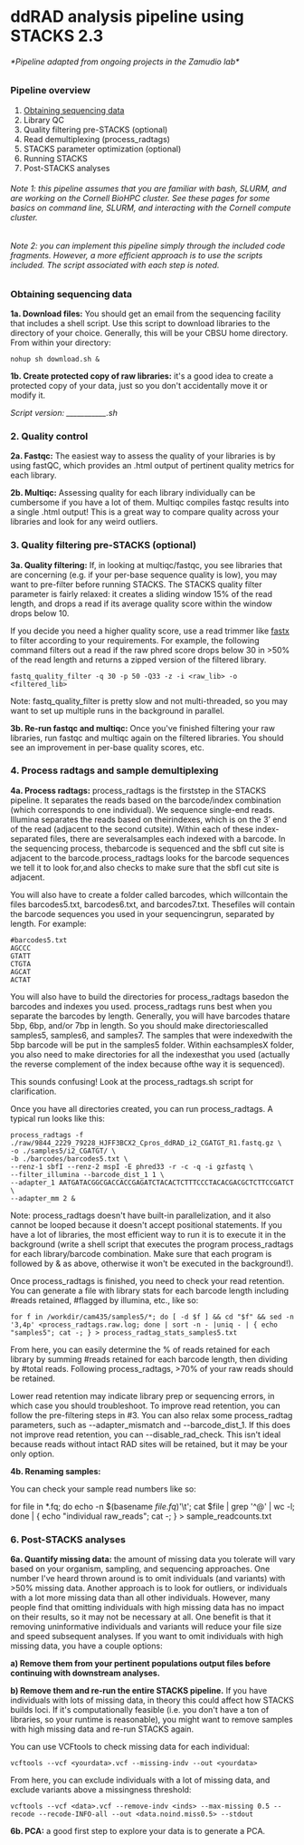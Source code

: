 # ddRAD analysis pipeline using STACKS 2.3

###### \*Pipeline adapted from ongoing projects in the Zamudio lab\*

### Pipeline overview
1. [Obtaining sequencing data](#obtaining-sequencing-data)
1. Library QC
1. Quality filtering pre-STACKS (optional)
1. Read demultiplexing (process_radtags)
1. STACKS parameter optimization (optional)
1. Running STACKS
1. Post-STACKS analyses

###### Note 1: this pipeline assumes that you are familiar with bash, SLURM, and are working on the Cornell BioHPC cluster. See these pages for some basics on command line, SLURM, and interacting with the Cornell compute cluster.

###### Note 2: you can implement this pipeline simply through the included code fragments. However, a more efficient approach is to use the scripts included. The script associated with each step is noted.

### Obtaining sequencing data
__1a. Download files:__ You should get an email from the sequencing facility that includes a shell script. Use this script to download libraries to the directory of your choice. Generally, this will be your CBSU home directory. From within your directory:

    nohup sh download.sh &

__1b. Create protected copy of raw libraries:__ it's a good idea to create a protected copy of your data, just so you don't accidentally move it or modify it.

*Script version: ___________.sh*

### 2. Quality control
__2a. Fastqc:__ The easiest way to assess the quality of your libraries is by using fastQC, which provides an .html output of pertinent quality metrics for each library.

__2b. Multiqc:__ Assessing quality for each library individually can be cumbersome if you have a lot of them. Multiqc compiles fastqc results into a single .html output! This is a great way to compare quality across your libraries and look for any weird outliers.

### 3. Quality filtering pre-STACKS (optional)
__3a. Quality filtering:__ If, in looking at multiqc/fastqc, you see libraries that are concerning (e.g. if your per-base sequence quality is low), you may want to pre-filter before running STACKS. The STACKS quality filter parameter is fairly relaxed: it creates a sliding window 15% of the read length, and drops a read if its average quality score within the window drops below 10.

If you decide you need a higher quality score, use a read trimmer like [fastx](http://hannonlab.cshl.edu/fastx_toolkit/commandline.html) to filter according to your requirements. For example, the following command filters out a read if the raw phred score drops below 30 in >50% of the read length and returns a zipped version of the filtered library.

    fastq_quality_filter -q 30 -p 50 -Q33 -z -i <raw_lib> -o <filtered_lib>

Note: fastq_quality_filter is pretty slow and not multi-threaded, so you may want to set up multiple runs in the background in parallel.

__3b. Re-run fastqc and multiqc:__ Once you've finished filtering your raw libraries, run fastqc and multiqc again on the filtered libraries. You should see an improvement in per-base quality scores, etc.

### 4. Process radtags and sample demultiplexing
__4a. Process radtags:__ process_radtags ​is​ ​the​ ​first​ ​step​ ​in​ ​the​ STACKS ​pipeline​. It ​separate​s ​the​ ​reads​ ​based​ ​on​ ​the barcode/index​ ​combination​ ​(which corresponds ​to​ ​one​ ​individual).​ We sequence ​single-end​ ​reads. Illumina​ ​separates​ ​the​ ​reads​ ​based​ ​on​ ​their​ ​indexes,​ ​which​ ​is​ ​on​ ​the​ ​3’​ ​end​ ​of​ ​the​ ​read​ ​(adjacent to​ ​the​ ​second​ ​cut​ ​site).​ ​Within​ ​each​ ​of​ ​these​ ​index-separated​ ​files,​ ​there​ ​are​ ​several​ ​samples each​ ​indexed​ ​with​ ​a​ ​barcode.​ ​In​ ​the​ ​sequencing​ ​process,​ ​the​ ​barcode​ ​is​ ​sequenced​ ​and​ ​the​ ​sbfI cut​ ​site​ ​is​ ​adjacent​ ​to​ ​the​ ​barcode.​ process_radtags ​looks​ ​for​ ​the​ ​barcode​ ​sequences​ ​we​ ​tell​ ​it​ ​to look​ ​for,​ ​and​ ​also​ ​checks​ ​to​ ​make​ ​sure​ ​that​ ​the​ ​sbfI​ ​cut​ ​site​ ​is​ ​adjacent.​ ​

You​ ​will​ ​also​ ​have​ ​to​ ​create​ ​a​ ​folder​ ​called​ ​barcodes,​ ​which​ will​ ​contain​ ​the​ ​files​ ​barcodes5.txt, barcodes6.txt,​ ​and​ ​barcodes7.txt.​ ​These​ ​files​ ​will​ ​contain​ ​the​ ​barcode​ ​sequences​ ​you​ ​used​ ​in your​ ​sequencing​ ​run,​ ​separated​ ​by​ ​length. For example:

    #​barcodes5.txt
    AGCCC
    GTATT
    CTGTA
    AGCAT
    ACTAT

You​ ​will​ ​also have​ ​to​ ​build the​ ​directories​ ​for​ process_radtags ​based​ ​on​ ​the​ ​barcodes​ ​and​ ​indexes​ ​you​ ​used. process_radtags ​runs​ ​best​ ​when​ ​you​ ​separate​ ​the​ ​barcodes​ ​by​ ​length.​ ​Generally,​ ​you​ ​will​ ​have barcodes​ ​that​ ​are​ ​5bp,​ ​6bp,​ ​and/or​ ​7bp​ ​in​ ​length.​ ​So ​you​ ​should​ ​make​ ​directories​ ​called samples5,​ ​samples6,​ ​and​ ​samples7.​ ​The​ ​samples​ ​that​ ​were​ ​indexed​ ​with​ ​the​ ​5​​bp​ ​barcode​ ​will be​ ​put​ ​in​ ​the​ ​samples5​ ​folder.​ ​Within​ ​each​ ​samplesX​ ​folder,​ ​you​ ​also need​ ​to​ ​make​ ​directories​ ​for​ ​all the​ ​indexes​ ​that​ ​you​ ​used​ ​(actually​ ​the​ ​reverse​ ​complement​ ​of​ ​the​ ​index​ ​because​ ​of​ ​the​ ​way​ ​it​ ​is sequenced).

This sounds confusing! Look at the process_radtags.sh script for clarification.

Once you have all directories created, you can run process_radtags. A typical run looks like this:

    process_radtags -f ./raw/9844_2229_79228_HJFF3BCX2_Cpros_ddRAD_i2_CGATGT_R1.fastq.gz \
    -o ./samples5/i2_CGATGT/ \
    -b ./barcodes/barcodes5.txt \
    --renz-1 sbfI --renz-2 mspI -E phred33 -r -c -q -i gzfastq \
    --filter_illumina --barcode_dist_1 1 \
    --adapter_1 AATGATACGGCGACCACCGAGATCTACACTCTTTCCCTACACGACGCTCTTCCGATCT \
    --adapter_mm 2 &

Note: process_radtags doesn't have built-in parallelization, and it also cannot be looped because it doesn't accept positional statements. If you have a lot of libraries, the most efficient way to run it is to execute it in the background (write a shell script that executes the program process_radtags for each library/barcode combination. Make sure that each program is followed by & as above, otherwise it won't be executed in the background!).

Once process_radtags is finished, you need to check your read retention. You can generate a file with library stats for each barcode length including \#reads retained, \#flagged by illumina, etc., like so:

    for f in /workdir/cam435/samples5/*; do [ -d $f ] && cd "$f" && sed -n '3,4p' <process_radtags.raw.log; done | sort -n - |uniq - | { echo "samples5"; cat -; } > process_radtag_stats_samples5.txt

From here, you can easily determine the % of reads retained for each library by summing \#reads retained for each barcode length, then dividing by \#total reads. Following process_radtags, >70% of your raw reads should be retained.

Lower read retention may indicate library prep or sequencing errors, in which case you should troubleshoot. To improve read retention, you can follow the pre-filtering steps in \#3. You can also relax some process_radtag parameters, such as --adapter_mismatch and --barcode_dist_1. If this does not improve read retention, you can --disable_rad_check. This isn't ideal because reads without intact RAD sites will be retained, but it may be your only option.

__4b. Renaming samples:__


You can check your sample read numbers like so:

for file in *.fq; do echo -n $(basename $file .fq)$'\t'; cat $file | grep '^@' | wc -l; done | { echo "individual    raw_reads"; cat -; } > sample_readcounts.txt


### 6. Post-STACKS analyses
__6a. Quantify missing data:__ the amount of missing data you tolerate will vary based on your organism, sampling, and sequencing approaches. One number I've heard thrown around is to omit individuals (and variants) with >50% missing data. Another approach is to look for outliers, or individuals with a lot more missing data than all other individuals. However, many people find that omitting individuals with high missing data has no impact on their results, so it may not be necessary at all. One benefit is that it removing uninformative individuals and variants will reduce your file size and speed subsequent analyses. If you want to omit individuals with high missing data, you have a couple options:

__a) Remove them from your pertinent populations output files before continuing with downstream analyses.__

__b) Remove them and re-run the entire STACKS pipeline.__ If you have individuals with lots of missing data, in theory this could affect how STACKS builds loci. If it's computationally feasible (i.e. you don't have a ton of libraries, so your runtime is reasonable), you might want to remove samples with high missing data and re-run STACKS again.

You can use VCFtools to check missing data for each individual:

    vcftools --vcf <yourdata>.vcf --missing-indv --out <yourdata>

From here, you can exclude individuals with a lot of missing data, and exclude variants above a missingness threshold:

    vcftools --vcf <data>.vcf --remove-indv <inds> --max-missing 0.5 --recode --recode-INFO-all --out <data.noind.miss0.5> --stdout

__6b. PCA:__ a good first step to explore your data is to generate a PCA.
